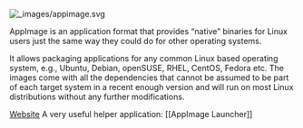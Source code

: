 ![_images/appimage.svg](https://docs.appimage.org/_images/appimage.svg)

AppImage is an application format that provides “native” binaries for Linux users just the same way they could do for other operating systems.

It allows packaging applications for any common Linux based operating system, e.g., Ubuntu, Debian, openSUSE, RHEL, CentOS, Fedora etc. The images come with all the dependencies that cannot be assumed to be part of each target system in a recent enough version and will run on most Linux distributions without any further modifications.

[Website](https://appimage.org/)
A very useful helper application: [[AppImage Launcher]]